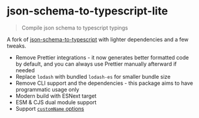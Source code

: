 # json-schema-to-typescript-lite

> Compile json schema to typescript typings

A fork of [json-schema-to-typescript](https://github.com/bcherny/json-schema-to-typescript) with lighter dependencies and a few tweaks.

- Remove Prettier integrations - it now generates better formatted code by default, and you can always use Prettier manually afterward if needed
- Replace `lodash` with bundled `lodash-es` for smaller bundle size
- Remove CLI support and the dependencies - this package aims to have programmatic usage only
- Modern build with ESNext target
- ESM & CJS dual module support
- Support [`customName` options](https://github.com/bcherny/json-schema-to-typescript/pull/585)
